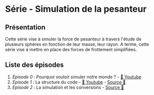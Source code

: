 # Série - Simulation de la pesanteur

## Présentation

Cette série vise à simuler la force de pesanteur à travers l'étude de plusieurs sphères en fonction de leur masse, leur rayon.
A terme, cette série vise à mettre en place des forces de frottement simplifiées.

## Liste des épisodes
  1. *Episode 0* : Pourquoi vouloir simuler notre monde ? - [:movie_camera: Youtube](https://www.youtube.com/watch?v=nw_M0uKtNFA)
  1. *Episode 1* : La structure du code - [:movie_camera: Youtube](https://www.youtube.com/watch?v=nw_M0uKtNFA) - [Source :file_folder:](https://github.com/xam4lor/Mecanica/tree/master/Series/0_Simulation_de_la_pesanteur/episode_1)
  1. *Episode 2* : La simulation et les conversions - [Source :file_folder:](https://github.com/xam4lor/Mecanica/tree/master/Series/0_Simulation_de_la_pesanteur/episode_2)
